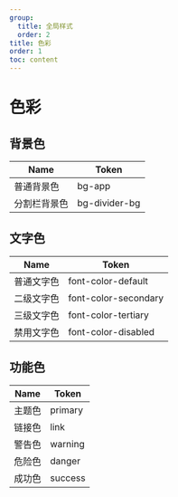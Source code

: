 ```yaml
---
group:
  title: 全局样式
  order: 2
title: 色彩
order: 1
toc: content
---
```


# 色彩

## 背景色

| Name         | Token         |
| ------------ | ------------- |
| 普通背景色   | bg-app        |
| 分割栏背景色 | bg-divider-bg |

## 文字色

| Name       | Token                |
| ---------- | -------------------- |
| 普通文字色 | font-color-default   |
| 二级文字色 | font-color-secondary |
| 三级文字色 | font-color-tertiary  |
| 禁用文字色 | font-color-disabled  |

## 功能色

| Name   | Token   |
| ------ | ------- |
| 主题色 | primary |
| 链接色 | link    |
| 警告色 | warning |
| 危险色 | danger  |
| 成功色 | success |
